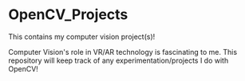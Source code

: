 # OpenCV_Projects
This contains my computer vision project(s)!

Computer Vision's role in VR/AR technology is fascinating to me. This 
repository will keep track of any experimentation/projects I do with
OpenCV!
